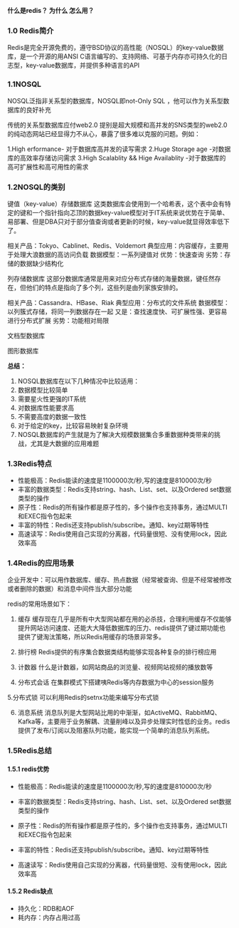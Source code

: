 ﻿
**什么是redis？ 为什么 怎么用？**


### 1.0 Redis简介
Redis是完全开源免费的，遵守BSD协议的高性能（NOSQL）的key-value数据库，是一个开源的用ANSI C语言编写的、支持网络、可基于内存亦可持久化的日志型，key-value数据库，并提供多种语言的API

### 1.1NOSQL

NOSQL泛指非关系型的数据库，NOSQL即not-Only SQL ，他可以作为关系型数据库的良好补充



传统的关系型数据库应付web2.0 提别是超大规模和高并发的SNS类型的web2.0的纯动态网站已经显得力不从心，暴露了很多难以克服的问题。例如：

1.High erformance- 对于数据库高并发的读写需求
2.Huge Storage age -对数据库的高效率存储访问需求
3.High Scalablity && Hige Availablity -对于数据库的高可扩展性和高可用性的需求



### 1.2NOSQL的类别
键值（key-value）存储数据库
这类数据库会使用到一个哈希表，这个表中会有特定的键和一个指针指向忑顶的数据key-value模型对于IT系统来说优势在于简单、易部署、但是DBA只对于部分值查询或者更新的时候，key-value就显得效率低下了。

相关产品：Tokyo、Cablinet、Redis、Voldemort
典型应用：内容缓存，主要用于处理大浪数据的高访问负载
数据模型：一系列键值对
优势：快速查询
劣势：存储的数据缺少结构化





列存储数据库
这部分数据库通常是用来对应分布式存储的海量数据，键任然存在，但他们的特点是指向了多个列，这些列是由列家族安排的。

相关产品：Cassandra、HBase、Riak
典型应用：分布式的文件系统
数据模型：以列簇式存储，将同一列数据存在一起
又是：查找速度快、可扩展性强、更容易进行分布式扩展
劣势：功能相对局限




文档型数据库


图形数据库

**总结：**

1. NOSQL数据库在以下几种情况中比较适用：
2. 数据模型比较简单
3. 需要星火性更强的IT系统
4. 对数据库性能要求高
5. 不需要高度的数据一致性
6. 对于给定的key，比较容易映射复杂环境
7. NOSQL数据库的产生就是为了解决大规模数据集合多重数据种类带来的挑战，尤其是大数据的应用难题

### 1.3Redis特点

* 性能极高：Redis能读的速度是1100000次/秒,写的速度是810000次/秒
* 丰富的数据类型：Redis支持string、hash、List、set、以及Ordered set数据类型的操作
* 原子性：Redis的所有操作都是原子性的，多个操作也支持事务，通过MULTI和EXEC指令包起来
* 丰富的特性：Redis还支持publish/subscribe。通知、key过期等特性
* 高速读写：Redis使用自己实现的分离器，代码量很短、没有使用lock，因此效率高

### 1.4Redis的应用场景
企业开发中：可以用作数据库、缓存、热点数据（经常被查询、但是不经常被修改或者删除的数据）和消息中间件当大部分功能

redis的常用场景如下：

1. 缓存
缓存现在几乎是所有中大型网站都在用的必杀技，合理利用缓存不仅能够提升网站访问速度、还能大大降低数据库的压力、redis提供了键过期功能也提供了键淘汰策略，所以Redis用缓存的场景非常多。

2. 排行榜
Redis提供的有序集合数据类结构能够实现各种复杂的排行榜应用

3. 计数器
什么是计数器，如网站商品的浏览量、视频网站视频的播放数等

4. 分布式会话
在集群模式下搭建咦Redis等内存数据为中心的session服务

5.分布式锁
可以利用Redis的setnx功能来编写分布式锁

6. 消息系统
消息队列是大型网站比用的中渐渐，如ActiveMQ、RabbitMQ、Kafka等，主要用于业务解耦、流量削峰以及异步处理实时性低的业务。redis提供了发布/订阅以及阻塞队列功能，能实现一个简单的消息队列系统。




### 1.5Redis总结
#### 1.5.1 redis优势

* 性能极高：Redis能读的速度是1100000次/秒,写的速度是810000次/秒

* 丰富的数据类型：Redis支持string、hash、List、set、以及Ordered set数据类型的操作
* 原子性：Redis的所有操作都是原子性的，多个操作也支持事务，通过MULTI和EXEC指令包起来
* 丰富的特性：Redis还支持publish/subscribe。通知、key过期等特性
* 高速读写：Redis使用自己实现的分离器，代码量很短、没有使用lock，因此效率高
#### 1.5.2 Redis缺点

* 持久化：RDB和AOF
* 耗内存：内存占用过高




